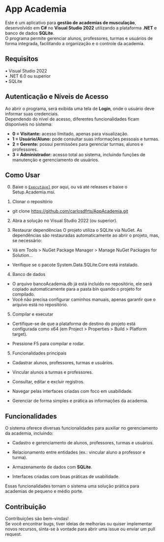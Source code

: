 # App Academia

Este é um aplicativo para **gestão de academias de musculação**, desenvolvido em **C#** no **Visual Studio 2022** utilizando a plataforma **.NET** e banco de dados **SQLite**.  
O programa permite gerenciar alunos, professores, turmas e usuários de forma integrada, facilitando a organização e o controle da academia.

## Requisitos
   • Visual Studio 2022  
   • .NET 6.0 ou superior  
   • SQLite  

## Autenticação e Níveis de Acesso
Ao abrir o programa, será exibida uma tela de **Login**, onde o usuário deve informar suas credenciais.  
Dependendo do nível de acesso, diferentes funcionalidades ficam disponíveis no sistema:

- **0 = Visitante:** acesso limitado, apenas para visualização.  
- **1 = Usuário/Aluno:** pode consultar suas informações pessoais e turmas.  
- **2 = Gerente:** possui permissões para gerenciar turmas, alunos e professores.  
- **3 = Administrador:** acesso total ao sistema, incluindo funções de manutenção e gerenciamento de usuários.  

## Como Usar
0. Baixe o [``Executável``](https://github.com/carlosdfrts/AppAcademia/releases/download/v1.0/Setup.Academia.msi) por aqui, ou vá até releases e baixe o Setup.Academia.msi.


1. Clonar o repositório

- git clone https://github.com/carlosdfrts/AppAcademia.git

2. Abra a solução no Visual Studio 2022 (ou superior).

3. Restaurar dependências
O projeto utiliza o SQLite via NuGet.
As dependências são restauradas automaticamente ao abrir o projeto, mas, se necessário:

- Vá em Tools > NuGet Package Manager > Manage NuGet Packages for Solution...

- Verifique se o pacote System.Data.SQLite.Core está instalado.

4. Banco de dados

- O arquivo bancoAcademia.db já está incluído no repositório, ele será copiado automaticamente para a pasta bin quando o projeto for compilado.
- Você não precisa configurar caminhos manuais, apenas garantir que o arquivo está no repositório.

5. Compilar e executar

- Certifique-se de que a plataforma de destino do projeto está configurada como x64 (em Project > Properties > Build > Platform target).

- Pressione F5 para compilar e rodar.

5. Funcionalidades principais

- Cadastrar alunos, professores, turmas e usuários.

- Vincular alunos a turmas e professores.

- Consultar, editar e excluir registros.

- Navegar pelas interfaces criadas com foco em usabilidade.

- Gerenciar de forma simples e prática as informações da academia.

## Funcionalidades

O sistema oferece diversas funcionalidades para auxiliar no gerenciamento da academia, incluindo:

- Cadastro e gerenciamento de alunos, professores, turmas e usuários.  

- Relacionamento entre entidades (ex.: vincular aluno a professor e turma).  

- Armazenamento de dados com **SQLite**.  

- Interfaces criadas com boas práticas de usabilidade.  

Essas funcionalidades tornam o sistema uma solução prática para academias de pequeno e médio porte.

## Contribuição

Contribuições são bem-vindas!  
Se você encontrar bugs, tiver ideias de melhorias ou quiser implementar novos recursos, sinta-se à vontade para abrir uma issue ou enviar um pull request.
